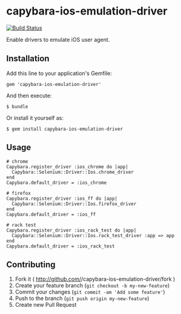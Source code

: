 # capybara-ios-emulation-driver

[![Build Status](https://travis-ci.org/sunaot/capybara-selenium-driver-ios-emulation.png)](https://travis-ci.org/sunaot/capybara-selenium-driver-ios-emulation)

Enable drivers to emulate iOS user agent.

## Installation

Add this line to your application's Gemfile:

    gem 'capybara-ios-emulation-driver'

And then execute:

    $ bundle

Or install it yourself as:

    $ gem install capybara-ios-emulation-driver

## Usage

```
# chrome
Capybara.register_driver :ios_chrome do |app|
  Capybara::Selenium::Driver::Ios.chrome_driver
end
Capybara.default_driver = :ios_chrome

# firefox
Capybara.register_driver :ios_ff do |app|
  Capybara::Selenium::Driver::Ios.firefox_driver
end
Capybara.default_driver = :ios_ff

# rack test
Capybara.register_driver :ios_rack_test do |app|
  Capybara::Selenium::Driver::Ios.rack_test_driver :app => app
end
Capybara.default_driver = :ios_rack_test
```

## Contributing

1. Fork it ( http://github.com/<my-github-username>/capybara-ios-emulation-driver/fork )
2. Create your feature branch (`git checkout -b my-new-feature`)
3. Commit your changes (`git commit -am 'Add some feature'`)
4. Push to the branch (`git push origin my-new-feature`)
5. Create new Pull Request
